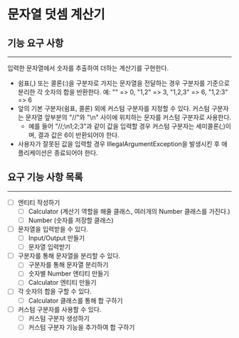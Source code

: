 # 문자열 덧셈 계산기

## 기능 요구 사항
___
입력한 문자열에서 숫자를 추출하여 더하는 계산기를 구현한다.

- 쉼표(,) 또는 콜론(:)을 구분자로 가지는 문자열을 전달하는 경우 구분자를 기준으로 분리한 각 숫자의 합을 반환한다.
예: "" => 0, "1,2" => 3, "1,2,3" => 6, "1,2:3" => 6
- 앞의 기본 구분자(쉼표, 콜론) 외에 커스텀 구분자를 지정할 수 있다. 커스텀 구분자는 문자열 앞부분의 "//"와 "\n" 사이에 위치하는 문자를 커스텀 구분자로 사용한다.
  - 예를 들어 "//;\n1;2;3"과 같이 값을 입력할 경우 커스텀 구분자는 세미콜론(;)이며, 결과 값은 6이 반환되어야 한다.
- 사용자가 잘못된 값을 입력할 경우 IllegalArgumentException을 발생시킨 후 애플리케이션은 종료되어야 한다.

## 요구 기능 사항 목록
___
- [ ] 엔티티 작성하기
  - [ ] Calculator (계산기 역할을 해줄 클래스, 여러개의 Number 클래스를 가진다.)
  - [ ] Number (숫자를 저장할 클래스)
- [ ] 문자열을 입력받을 수 있다.
  - [ ] Input/Output 만들기
  - [ ] 문자열 입력받기
- [ ] 구분자를 통해 문자열을 분리할 수 있다.
  - [ ] 구분자를 통해 문자열 분리하기
  - [ ] 숫자별 Number 엔티티 만들기
  - [ ] Calculator 엔티티 만들기
- [ ] 각 숫자의 합을 구할 수 있다.
  - [ ] Calculator 클래스를 통해 합 구하기
- [ ] 커스텀 구분자를 사용할 수 있다.
  - [ ] 커스텀 구분자 생성하기
  - [ ] 커스텀 구분자 기능을 추가하여 합 구하기